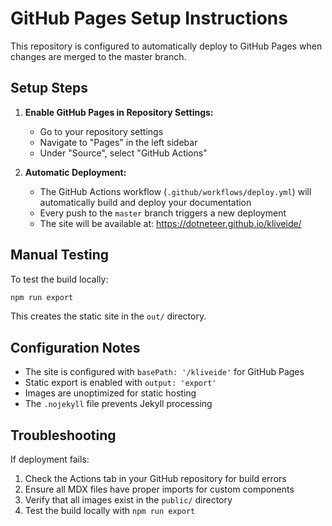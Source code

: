 # GitHub Pages Setup Instructions

This repository is configured to automatically deploy to GitHub Pages when changes are merged to the master branch.

## Setup Steps

1. **Enable GitHub Pages in Repository Settings:**
   - Go to your repository settings
   - Navigate to "Pages" in the left sidebar
   - Under "Source", select "GitHub Actions"

2. **Automatic Deployment:**
   - The GitHub Actions workflow (`.github/workflows/deploy.yml`) will automatically build and deploy your documentation
   - Every push to the `master` branch triggers a new deployment
   - The site will be available at: https://dotneteer.github.io/kliveide/

## Manual Testing

To test the build locally:

```bash
npm run export
```

This creates the static site in the `out/` directory.

## Configuration Notes

- The site is configured with `basePath: '/kliveide'` for GitHub Pages
- Static export is enabled with `output: 'export'`
- Images are unoptimized for static hosting
- The `.nojekyll` file prevents Jekyll processing

## Troubleshooting

If deployment fails:

1. Check the Actions tab in your GitHub repository for build errors
2. Ensure all MDX files have proper imports for custom components
3. Verify that all images exist in the `public/` directory
4. Test the build locally with `npm run export`
